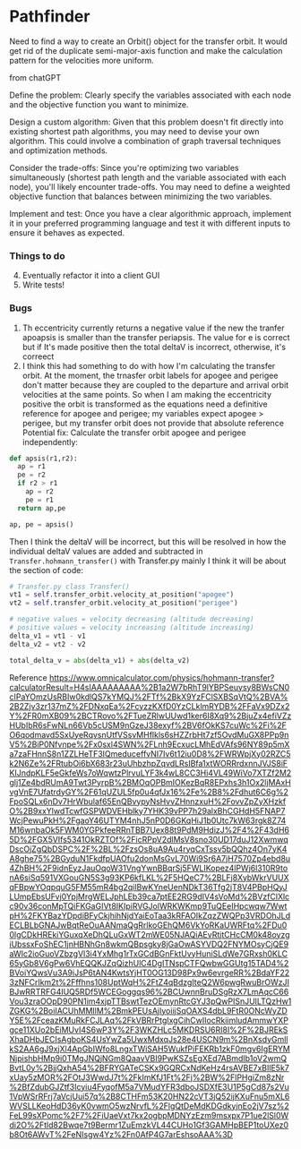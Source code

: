 # Pathfinder

Need to find a way to create an Orbit() object for the transfer orbit. 
It would get rid of the duplicate semi-major-axis function and make the calculation pattern for the velocities more uniform.


from chatGPT

Define the problem: Clearly specify the variables associated with each node and the objective function you want to minimize.

Design a custom algorithm: Given that this problem doesn't fit directly into existing shortest path algorithms, you may need to devise your own algorithm. This could involve a combination of graph traversal techniques and optimization methods.

Consider the trade-offs: Since you're optimizing two variables simultaneously (shortest path length and the variable associated with each node), you'll likely encounter trade-offs. You may need to define a weighted objective function that balances between minimizing the two variables.

Implement and test: Once you have a clear algorithmic approach, implement it in your preferred programming language and test it with different inputs to ensure it behaves as expected.

### Things to do
4. Eventually refactor it into a client GUI
5. Write tests!

### Bugs
1. Th eccentricity currently returns a negative value if the new the tranfer apoapsis is smaller than the transfer periapsis. The value for e is correct but if It's made positive then the total deltaV is incorrect, otherwise, it's correect
  1. I think this had something to do with how I'm calculating the transfer orbit. At the moment, the trnasfer orbit labels for apogee and perigee don't matter because they are coupled to the departure and arrival orbit velocities at the same points. 
  So when I am making the eccentricity positive the orbit is transformed as the equations need a definitive reference for apogee and perigee; my variables expect apogee > perigee, but my transfer orbit does not provide that absolute reference
Potential fix:
Calculate the transfer orbit apogee and perigee independently:
```python
def apsis(r1,r2):
  ap = r1
  pe = r2
  if r2 > r1
    ap = r2
    pe = r1
  return ap,pe

ap, pe = apsis()
```
Then I think the deltaV will be incorrect, but this will be resolved in how the individual deltaV values are added and subtracted in `Transfer.hohmann_transfer()` with Transfer.py
mainly I think it will be about the section of code:
```python
# Transfer.py class Transfer()
vt1 = self.transfer_orbit.velocity_at_position("apogee")
vt2 = self.transfer_orbit.velocity_at_position("perigee")

# negative values = velocity decreasing (altitude decreasing)
# positive values = velocity increasing (altitude increasing)
delta_v1 = vt1 - v1
delta_v2 = vt2 - v2

total_delta_v = abs(delta_v1) + abs(delta_v2)
```

Reference https://www.omnicalculator.com/physics/hohmann-transfer?calculatorResult=H4sIAAAAAAAAA%2B1a2W7bRhT9lYBPSeuysy8BWsCN0cIPaYOmzUsRBIw0kdlQS7kYMQJ%2FTf%2BkX9YzFClSXBSqVtQ%2BVA%2B2Zjv3zr137mZ%2FDNxqEa%2FcyzzKXfD0YzCLklmRYDB%2FFaVx9DZx2Y%2FR0mXB09%2BCTRovo%2FTueZRlwUUwd1ker6I8Xq9%2BjuZx4efiVZzHUbIbR6sFwNLn66Vb5cUSM9nGzeJ38exyf%2BV6fOkKS7cuWc%2Fi%2FO6qodmavd5SxUyeRqvsnUtfVSsvMHflkls6sHZZrbHt7zf5OvdMuGX8PPp9nV5%2BiP0Nfvnpe%2Fx0sxl4SWN%2FLnh9EcxucLMhEdVAfs96NY89p5mXa7zaFHnnS8n1ZZLHeTF3IQmeduceffvNI7Iv6t12iu0D8%2FWRWpjXy02RZC5k2N6Ze%2FRtubOi6bX683r23uUhbzhpZqvdLRsIBfa1xtWORRrdxnnJVJS8iFKIJndpKLF5eGkfeWs7oWqwtzPlrvuLYF3k4wL8CC3Hi4VL49WiVo7XTZf2M2glj1Ze4bdRUmA9Twt3PyrpB%2BMOqOPBmIOKezBqR8EPxhs3h1Ox2ljMAxHvgVnE7UfatrdyGY%2F61qUZUL5fp0u4qfJx16%2Fe%2B8%2Fdhut6C6g%2FpoSQLx6nDv7HrWbulaf65EnQBvypyNsHvvZHnnzxuH%2FovvZpZyXHzkfO%2B9xxYlwdTcwfGSPWDVEHblky7YHK39vPP7h29alxBhCGHdH5FNAP7WcjPewuPkH%2FgaoY46UTYM4nhJ5nP0D6GKqHiJ1b0Utc7kW63rgk8Z74M16wnbaOk5FWM0YGPkfeeRRnTBB7Uex88t9PdM9HdizJ%2F4%2F43dH65D%2FGX5VIfs5341OkRZTOf%2FicRPpV2dlMsV8sno30UD17duJ12XwmwqDscOjZgQbDSPC%2F%2BL%2FzsOs8uA9Au4ryqCxTssv5bQQhz4On7yK4A8ghe75%2BGyduN1FkdfpUAOfu2donMsGvL70Wi9Sr6A7jH7570Zp4ebd8u4ZhBH%2F9idnEyzJauOqoW31VngYwnBBqrSj5FWLIKopez4lPWj6l310R9tonA6siSq591VXGouGN5S3g93KP6kfLKL%2F5HQeC7%2BLFj8XybWkrVUUXqFBpwYOqpquG5FM55mR4bg2qilBwKYneUenNDkT36Tfg2jT8V4PBpHQyJLUmpEbsUFvj0YpjMrgWELJphLEb39ca7ptEE2RG9dIV4sVoMd%2BVzfClXlcc90v36conMpTQiFKGaGIVt8IKIpiRVGJolWRKWKmp9TuQEeIHpcwqw7WwtpH%2FKYBazYDpdiBFyCkjhihNjdYaiEoTaa3kRFAOIkZqzZWQPp3VRDOhJLdECLBLbGNAJwBqtReOuAANmaQgRrlkoGEhQM6VkYoRKaUWRFtq%2FDu00lgCDkHREkiYGuxqXeDhQLuGxWT2mWE05NJAQiAEvRtjtCHcCM0k48oyzgiUbssxFoShEC1jnHBNhGn8wkmQBpsgky8jGaOwASYVDQ2FNYMOsyCjQE9aWIc2ioGuoVZbzgVl3i4YxMhg1rTxGCdBGnFktUvyHuniSLdWe7GRxsh0KLC65yGb8V6gPw6VhEQQKJZqQizhUlC4DgITNspCTFQwbwGGUtg15TAD4%2BVoiYQwsVu3A9iJsP6tAN4KwtsYjHT0OG13D98Px9w6evrgeRR%2BdaYF223zNFCrIkm2t%2Fffhns108UptWqH%2FtZ4qBdzgIteQ2W6pwgRwuBrOWzJIBJwRRTRFG4IUQ5RDf5WCEGoggqs96%2BCUwnnBruDSgRzX7LmAqcC66Vou3zraOOpD90PN1im4xjpTTBswtTezOEmynRtcGYJ3pQwPISnJUILTQzHw1ZGKG%2BoiIACUhMMIlM%2BmkPEUsAjIyoiijSqOAXS4dbL9FtR0ONcWyZDY5E%2FceazKMuRkFCJLAq%2FkVBRrPtgIxgCihCwIIocRkiimludAmmwYXPgce11XUo2bEiMUvI4S6wP3Y%2F3WKZHLc5MKDRSU6RI8I%2F%2BJREkSXhaDHbJECIsAgboKS4UsYwZa5UwxMdxqJs28e4USCN9m%2BnXsdyGmllkS2AA6gJ9xjXl4ApGbIWfo8LngxTWiSAH5WukfPiFEKRb1zkF0mgv6IgERYMNjpishbHMp9i0TMgJNQjNGm8QaavVBI9PwKSZsEgXEd7ABmdIb1oV2wmQBvtL0y%2BjjQxhA54%2BFRYGATeCSKx9GQRCxNdKeHz4rsAVBE7xBIlE5k7xUay5zMOR%2FOtJ3WwdJ7t%2FkImKfJ1Ft%2Fj%2BW%2FlPHgiZm8zNr%2BfZdubGJZtf3Icyiu4FyqofM5a7VMudYFR3dboJSDXfE3U1P5gCd87s2Vu1VpWSrRFrj7aVcjUui57q%2B8CTHFm53K20HN22cVT3jQ52ijKXuFnu5mXL6WVSLLKeoHdD36yK0vwmO5wzNrvfL%2FlgQtDeMdKDGdkyjnEo2jV7sz%2FeL99sXPomc%2F7%2FiUaeVxt7kx2ogbpMDNYzEzm9msxpx7P1ue2lSl0Wdi2O%2Ftld82Bwqe7t9Bermr1ZuEmzkVL44CUHo1Gf3GAMHpBEP1toUXez0b8Ot6AWvT%2FeNIsgw4Yz%2Fn0AfP4G7arEshsoAAA%3D